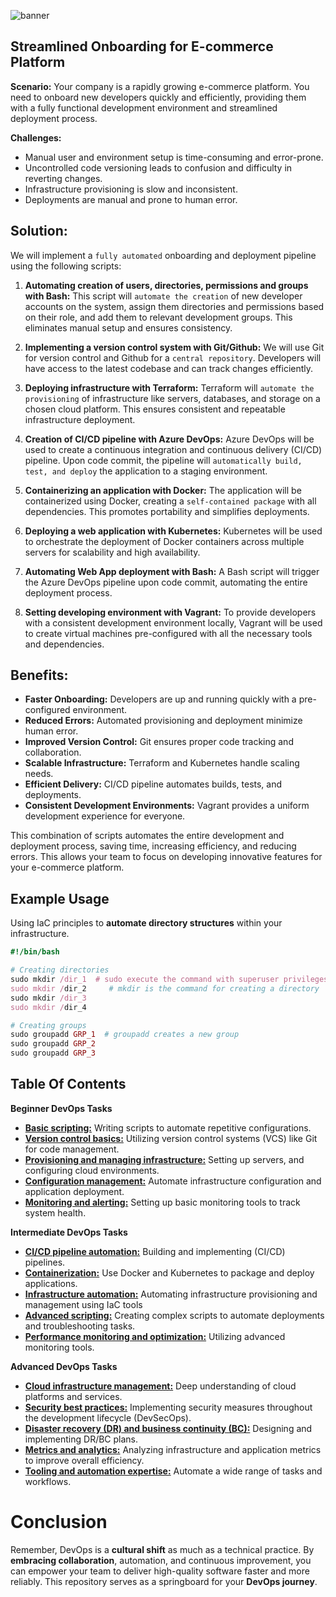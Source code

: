 ![banner](https://github.com/AleMorales9011/FORGE-OPS/blob/main/src/images/Forge-ops%20banner.jpg)

## Streamlined Onboarding for E-commerce Platform

**Scenario:** Your company is a rapidly growing e-commerce platform. You need to onboard new developers quickly and efficiently, providing them with a fully functional development environment and streamlined deployment process. 

**Challenges:**

- Manual user and environment setup is time-consuming and error-prone.
- Uncontrolled code versioning leads to confusion and difficulty in reverting changes.
- Infrastructure provisioning is slow and inconsistent.
- Deployments are manual and prone to human error.

## Solution: 
We will implement a ```fully automated``` onboarding and deployment pipeline using the following scripts:

1. **Automating creation of users, directories, permissions and groups with Bash:** 
This script will ```automate the creation``` of new developer accounts on the system, assign them directories and permissions based on their role, and add them to relevant development groups. This eliminates manual setup and ensures consistency.

2. **Implementing a version control system with Git/Github:** 
We will use Git for version control and Github for a ```central repository```. Developers will have access to the latest codebase and can track changes efficiently.

3. **Deploying infrastructure with Terraform:** 
Terraform will ```automate the provisioning``` of infrastructure like servers, databases, and storage on a chosen cloud platform. This ensures consistent and repeatable infrastructure deployment.

4. **Creation of CI/CD pipeline with Azure DevOps:** 
Azure DevOps will be used to create a continuous integration and continuous delivery (CI/CD) pipeline. Upon code commit, the pipeline will ```automatically build, test, and deploy``` the application to a staging environment.

5. **Containerizing an application with Docker:** 
The application will be containerized using Docker, creating a ```self-contained package``` with all dependencies. This promotes portability and simplifies deployments. 

6. **Deploying a web application with Kubernetes:** 
Kubernetes will be used to orchestrate the deployment of Docker containers across multiple servers for scalability and high availability.

7. **Automating Web App deployment with Bash:** 
A Bash script will trigger the Azure DevOps pipeline upon code commit, automating the entire deployment process.

8. **Setting developing environment with Vagrant:** 
To provide developers with a consistent development environment locally, Vagrant will be used to create virtual machines pre-configured with all the necessary tools and dependencies.

## Benefits:

* **Faster Onboarding:** Developers are up and running quickly with a pre-configured environment.
* **Reduced Errors:** Automated provisioning and deployment minimize human error.
* **Improved Version Control:** Git ensures proper code tracking and collaboration.
* **Scalable Infrastructure:** Terraform and Kubernetes handle scaling needs.
* **Efficient Delivery:** CI/CD pipeline automates builds, tests, and deployments.
* **Consistent Development Environments:** Vagrant provides a uniform development experience for everyone.

This combination of scripts automates the entire development and deployment process, saving time, increasing efficiency, and reducing errors. This allows your team to focus on developing innovative features for your e-commerce platform.


## Example Usage
Using IaC principles to **automate directory structures** within your infrastructure.

```ruby
#!/bin/bash

# Creating directories
sudo mkdir /dir_1  # sudo execute the command with superuser privileges
sudo mkdir /dir_2     # mkdir is the command for creating a directory
sudo mkdir /dir_3
sudo mkdir /dir_4

# Creating groups
sudo groupadd GRP_1  # groupadd creates a new group
sudo groupadd GRP_2
sudo groupadd GRP_3

```
## Table Of Contents

**Beginner DevOps Tasks**

- [**Basic scripting:**](https://github.com/AleMorales9011/01-DEVOPS/blob/4fda7650a86298cdba6c4a54cc96d18fa492f01d/001-BASIC%20SCRIPTING/README.md) Writing scripts to automate repetitive configurations.<br>
- [**Version control basics:**](https://github.com/AleMorales9011/01-DEVOPS/tree/21317e522d77985e9d751d2035ebb7ab15329a87/002-VERSION%20CONTROL%20BASICS) Utilizing version control systems (VCS) like Git for code management.
- [**Provisioning and managing infrastructure:**](https://github.com/AleMorales9011/01-DEVOPS/blob/e5a2db3041f6fedaf159c9a1acaadc0a6a5d499c/003%20PROVISIONING%20INFRASTRUCTURE/README.md) Setting up servers, and configuring cloud environments.
- [**Configuration management:**](https://github.com/AleMorales9011/01-DEVOPS/blob/67c1af58c389f7bf7e49145b1279acbcac14b40b/009-%20CONFIGURATION%20MANAGEMENT/README.md) Automate infrastructure configuration and application deployment.<br>
- [**Monitoring and alerting:**]() Setting up basic monitoring tools to track system health.

**Intermediate DevOps Tasks**

- [**CI/CD pipeline automation:**](https://github.com/AleMorales9011/01-DEVOPS/tree/dfeebb970c5d2e188626a02a99f437fcc490cd9b/003-ARCHITECTURE-BFF-PATTERN) Building and implementing (CI/CD) pipelines.
- [**Containerization:**](https://github.com/AleMorales9011/01-DEVOPS/tree/c6539dc6757d215e91aa030d36c1f48a2d120ba6/005-%20CONTEINERIZATION) Use Docker and Kubernetes to package and deploy applications.
- [**Infrastructure automation:**](https://github.com/AleMorales9011/01-DEVOPS/blob/0df8472a347ad3f828caed087bbf9c32cb44eab1/008-INFRASTRUCTURE%20AUTOMATION/README.md) Automating infrastructure provisioning and management using IaC tools
- [**Advanced scripting:**](https://github.com/AleMorales9011/01-DEVOPS/blob/8f0ee0cb3c32f32a3711bf8ad350d8985582b7db/009-ADVANCED%20SCRIPTING/README.md) Creating complex scripts to automate deployments and troubleshooting tasks.
- [**Performance monitoring and optimization:**]() Utilizing advanced monitoring tools.

**Advanced DevOps Tasks**

- [**Cloud infrastructure management:**]() Deep understanding of cloud platforms and services.
- [**Security best practices:**]() Implementing security measures throughout the development lifecycle (DevSecOps).
- [**Disaster recovery (DR) and business continuity (BC):**]() Designing and implementing DR/BC plans.
- [**Metrics and analytics:**]() Analyzing infrastructure and application metrics to improve overall efficiency.
- [**Tooling and automation expertise:**]() Automate a wide range of tasks and workflows.


# Conclusion
Remember, DevOps is a **cultural shift** as much as a technical practice. By **embracing collaboration**, automation, and continuous improvement, you can empower your team to deliver high-quality software faster and more reliably. This repository serves as a springboard for your **DevOps journey**. 


